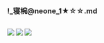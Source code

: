 ### !_寝椀@neone_1★☆☆.md
![]()

![](https://pbs.twimg.com/media/D97kSvYUcAEmnL3.png)
![](https://pbs.twimg.com/media/D9BcwK9UEAAu-us.png)
![](https://pbs.twimg.com/media/D8BJPlGUYAA3Vmp.png)

